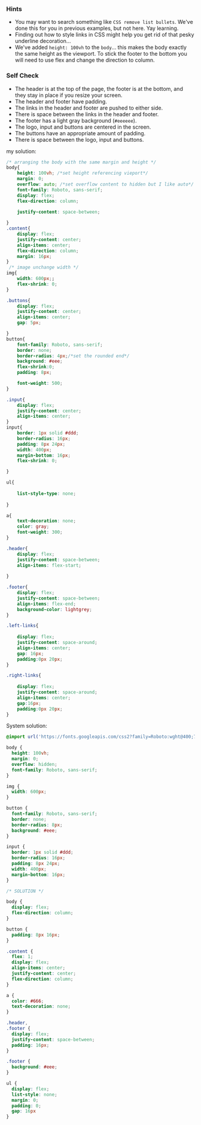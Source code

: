 ### Hints

-   You may want to search something like `CSS remove list bullets`. We've done this for you in previous examples, but not here. Yay learning.
-   Finding out how to style links in CSS might help you get rid of that pesky underline decoration...
-   We've added `height: 100vh` to the `body`... this makes the body exactly the same height as the viewport. To stick the footer to the bottom you will need to use flex and change the direction to column.

### Self Check

-   The header is at the top of the page, the footer is at the bottom, and they stay in place if you resize your screen.
-   The header and footer have padding.
-   The links in the header and footer are pushed to either side.
-   There is space between the links in the header and footer.
-   The footer has a light gray background (`#eeeeee`).
-   The logo, input and buttons are centered in the screen.
-   The buttons have an appropriate amount of padding.
-   There is space between the logo, input and buttons.

my solution:

```css
/* arranging the body with the same margin and height */
body{
    height: 100vh; /*set height referencing vieport*/
    margin: 0;
    overflow: auto; /*set overflow content to hidden but I like auto*/
    font-family: Roboto, sans-serif;
    display: flex;
    flex-direction: column;

    justify-content: space-between;
 
}
.content{
    display: flex;
    justify-content: center;
    align-items: center;
    flex-direction: column;
    margin: 16px;
}
 /* image unchange width */
img{
    width: 600px;;
    flex-shrink: 0;
}

.buttons{
    display: flex;
    justify-content: center;
    align-items: center;
    gap: 5px;

}
button{
    font-family: Roboto, sans-serif;
    border: none;
    border-radius: 4px;/*set the rounded end*/
    background: #eee;
    flex-shrink:0;
    padding: 8px;

    font-weight: 500;
}

.input{
    display: flex;
    justify-content: center;
    align-items: center;
}
input{
    border: 1px solid #ddd;
    border-radius: 16px;
    padding: 8px 24px;
    width: 400px;
    margin-bottom: 16px;
    flex-shrink: 0;

}

ul{
    
    list-style-type: none;
    
}

a{
    text-decoration: none;
    color: gray;
    font-weight: 300;
}

.header{
    display: flex;
    justify-content: space-between;
    align-items: flex-start;
    
}

.footer{
    display: flex;
    justify-content: space-between;
    align-items: flex-end;
    background-color: lightgrey;
}

.left-links{
   
    display: flex;
    justify-content: space-around;
    align-items: center;
    gap: 16px;
    padding:0px 20px;
}

.right-links{
   
    display: flex;
    justify-content: space-around;
    align-items: center;
    gap:16px;
    padding:0px 20px;
}
```

System solution:

```css
@import url('https://fonts.googleapis.com/css2?family=Roboto:wght@400;700&display=swap');

body {
  height: 100vh;
  margin: 0;
  overflow: hidden;
  font-family: Roboto, sans-serif;
}

img {
  width: 600px;
}

button {
  font-family: Roboto, sans-serif;
  border: none;
  border-radius: 8px;
  background: #eee;
}

input {
  border: 1px solid #ddd;
  border-radius: 16px;
  padding: 8px 24px;
  width: 400px;
  margin-bottom: 16px;
}

/* SOLUTION */

body {
  display: flex;
  flex-direction: column;
}

button {
  padding: 8px 16px;
}

.content {
  flex: 1;
  display: flex;
  align-items: center;
  justify-content: center;
  flex-direction: column;
}

a {
  color: #666;
  text-decoration: none;
}

.header,
.footer {
  display: flex;
  justify-content: space-between;
  padding: 16px;
}

.footer {
  background: #eee;
}

ul {
  display: flex;
  list-style: none;
  margin: 0;
  padding: 0;
  gap: 16px
}
```
